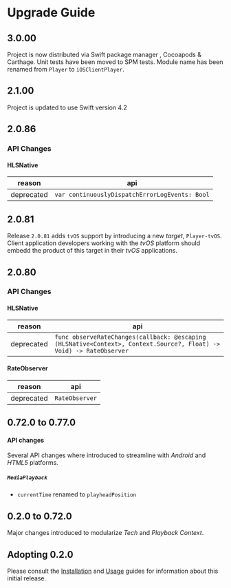 # Upgrade Guide

## 3.0.00
Project is now distributed via Swift package manager , Cocoapods & Carthage.
Unit tests have been moved to SPM tests.
Module name has been renamed from `Player` to `iOSClientPlayer`.


## 2.1.00
Project is updated to use Swift version 4.2 

## 2.0.86

### API Changes

#### HLSNative

| reason | api |
| -------- | --- |
| deprecated | `var continuouslyDispatchErrorLogEvents: Bool` |

## 2.0.81

Release `2.0.81` adds `tvOS` support by introducing a new *target*, `Player-tvOS`. Client application developers working with the *tvOS* platform should embedd the product of this target in their *tvOS* applications.

## 2.0.80

### API Changes

#### HLSNative

| reason | api |
| -------- | --- |
| deprecated | `func observeRateChanges(callback: @escaping (HLSNative<Context>, Context.Source?, Float) -> Void) -> RateObserver` |

#### RateObserver
| reason | api |
| -------- | --- |
| deprecated | `RateObserver` |


## 0.72.0 to 0.77.0

#### API changes
Several API changes where introduced to streamline with *Android* and *HTML5* platforms.

##### `MediaPlayback`
* `currentTime` renamed to `playheadPosition`


## 0.2.0 to 0.72.0
Major changes introduced to modularize *Tech* and *Playback Context*.

## Adopting 0.2.0
Please consult the [Installation](https://github.com/EricssonBroadcastServices/iOSClientPlayer/blob/master/README.md#installation) and [Usage](https://github.com/EricssonBroadcastServices/iOSClientPlayer/blob/master/README.md#getting-started) guides for information about this initial release.
